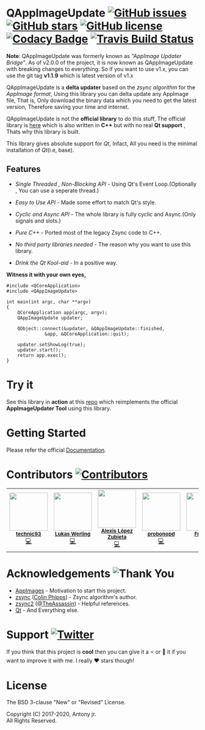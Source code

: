# QAppImageUpdate [![GitHub issues](https://img.shields.io/github/issues/antony-jr/QAppImageUpdate.svg?style=flat-square)](https://github.com/antony-jr/QAppImageUpdate/issues) [![GitHub stars](https://img.shields.io/github/stars/antony-jr/QAppImageUpdate.svg?style=flat-square)](https://github.com/antony-jr/QAppImageUpdate/stargazers) [![GitHub license](https://img.shields.io/github/license/antony-jr/QAppImageUpdate.svg?style=flat-square)](https://github.com/antony-jr/QAppImageUpdate/blob/master/LICENSE) [![Codacy Badge](https://api.codacy.com/project/badge/Grade/8ec8eac35a304883829b785d298b6fa6)](https://www.codacy.com/app/antony-jr/QAppImageUpdate?utm_source=github.com&amp;utm_medium=referral&amp;utm_content=antony-jr/QAppImageUpdate&amp;utm_campaign=Badge_Grade) [![Travis Build Status](https://api.travis-ci.org/antony-jr/QAppImageUpdate.svg?branch=master)](https://travis-ci.org/antony-jr/QAppImageUpdate)


**Note**: QAppImageUpdate was formerly known as *"AppImage Updater Bridge"*. As of v2.0.0 of the project, it is now known as QAppImageUpdate with
breaking changes to everything. So if you want to use v1.x, you can use the git tag **v1.1.9** which is latest version of v1.x



QAppImageUpdate is a **delta updater** based on the *zsync algorithm* for the *AppImage format*, Using this library you can 
delta update any AppImage file, That is, Only download the binary data which you need to get the latest version, 
Therefore saving your time and internet.

QAppImageUpdate is not the **official library** to do this stuff, The official library is [here](https://github.com/AppImage/AppImageUpdate) which is also written in **C++** but with no real **Qt support** , Thats why this library is built.

This library gives absolute support for *Qt*, Infact, All you need is the minimal installation of *Qt*(i.e, base).


## Features

* *Single Threaded , Non-Blocking API* - Using Qt's Event Loop.(Optionally , You can use a seperate thread.)

* *Easy to Use API* - Made some effort to match Qt's style.

* *Cyclic and Async API* - The whole library is fully cyclic and Async.(Only signals and slots.)

* *Pure C++* - Ported most of the legacy Zsync code to C++.

* *No third party libraries needed* - The reason why you want to use this library.

* *Drink the Qt Kool-aid* - In a positive way.


**Witness it with your own eyes,**

```
#include <QCoreApplication>
#include <QAppImageUpdate>

int main(int argc, char **argv) 
{
    QCoreApplication app(argc, argv);
    QAppImageUpdate updater;

    QObject::connect(&updater, &QAppImageUpdate::finished, 
		      &app, &QCoreApplication::quit);
    
    updater.setShowLog(true);
    updater.start();
    return app.exec();
}
```


# Try it

See this library in **action** at this [repo](https://github.com/antony-jr/AppImageUpdater) which reimplements the official **AppImageUpdater Tool** using this library.



# Getting Started

Please refer the official [Documentation](https://antony-jr.github.io/QAppImageUpdate).

# Contributors [![Contributors](https://img.shields.io/github/contributors/antony-jr/QAppImageUpdate.svg)](https://github.com/antony-jr/QAppImageUpdate/graphs/contributors)



<table>
    <tr align="center">
        <td>
            <img src="https://avatars2.githubusercontent.com/u/1092613?v=4" width="100px"><br>
            <sub>
                <strong>
                    <a href="https://github.com/technic">technic93</a>
                </strong>
            </sub><br>
            <a href="https://github.com/antony-jr/QAppImageUpdate/commits?author=technic">💻</a>
      </td>
      <td>
            <img src="https://avatars3.githubusercontent.com/u/516527?v=4" width="100px"><br>
            <sub>
                <strong>
                    <a href="https://github.com/lluchs">Lukas Werling</a>
                </strong>
            </sub><br>
            <a href="https://github.com/antony-jr/QAppImageUpdate/commits?author=lluchs">💻</a>
      </td>
      <td>
            <img src="https://avatars1.githubusercontent.com/u/1138094?v=4" width="100px"><br>
            <sub>
                <strong>
                    <a href="https://github.com/azubieta">Alexis López Zubieta</a>
                </strong>
            </sub><br>
            <a href="https://github.com/antony-jr/QAppImageUpdate/commits?author=azubieta">💻</a>
      </td>
      <td>
            <img src="https://avatars3.githubusercontent.com/u/2480569?v=4" width="100px"><br>
            <sub>
                <strong>
                    <a href="https://github.com/probonopd">probonopd</a>
                </strong>
            </sub><br>
            <a href="https://github.com/antony-jr/QAppImageUpdate/commits?author=probonopd">💻</a>
      </td>
      <td>
            <img src="https://avatars0.githubusercontent.com/u/4068037?v=4" width="100px"><br>
            <sub>
                <strong>
                    <a href="https://github.com/kossebau">Friedrich</a>
                </strong>
            </sub><br>
            <a href="https://github.com/antony-jr/QAppImageUpdate/commits?author=kossebau">💻</a>
      </td>
    </tr>
</table>


# Acknowledgements ![Thank You](https://img.shields.io/badge/Always-Say%20Thank%20You!-blue.svg?style=flat-square)

* [AppImages](https://github.com/AppImage) - Motivation to start this project.
* [zsync](https://github.com/cph6/zsync) ([Colin Phipps](https://github.com/cph6)) - Zsync algorithm's author.
* [zsync2](https://github.com/AppImage/zsync2) ([@TheAssassin](https://github.com/TheAssassin)) - Helpful references.
* [Qt](https://github.com/qt) - And Everything else.


# Support [![Twitter](https://img.shields.io/twitter/url/https/github.com/antony-jr/QAppImageUpdate.svg?style=social)](https://twitter.com/intent/tweet?text=Checkout%20%23QAppImageUpdate%20at%20https%3A%2F%2Fgithub.com%2Fantony-jr%2FQAppImageUpdate)

If you think that this project is **cool** then you can give it a :star: or :fork_and_knife: it if you want to improve it with me. I really :heart: stars though!   

# License

The BSD 3-clause "New" or "Revised" License.

Copyright (C) 2017-2020, Antony jr.   
All Rights Reserved.
